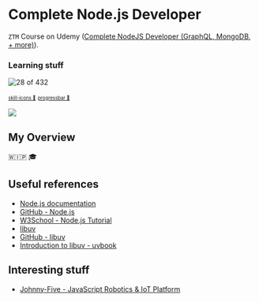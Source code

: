 # Complete Node.js Developer

`ZTM` Course on Udemy ([Complete NodeJS Developer (GraphQL, MongoDB, + more)](https://www.udemy.com/course/complete-nodejs-developer-zero-to-mastery)).

### Learning stuff

![28 of 432](https://progress-bar.xyz/6.5/?title=progress)

<sub><sup><a href="https://github.com/tandpfun/skill-icons">skill-icons 🌟</a></sup></sub>
<sub><sup><a href="https://github.com/guibranco/progressbar">progressbar 🌟</a></sup></sub>

<p align="left">
  <a href="https://skillicons.dev">
    <img src="https://skillicons.dev/icons?i=vscode,git,nodejs,docker,npm,mongodb,graphql&perline=4" />
  </a>
</p>

## My Overview

🇼🇮🇵 🎓

## Useful references

- [Node.js documentation](https://nodejs.org/docs/latest/api/)
- [GitHub - Node.js](https://github.com/nodejs/node)
- [W3School - Node.js Tutorial](https://www.w3schools.com/nodejs/)
- [libuv](https://libuv.org/)
- [GitHub - libuv](https://github.com/libuv/libuv)
- [Introduction to libuv - uvbook](https://nikhilm.github.io/uvbook/)

## Interesting stuff

- [Johnny-Five - JavaScript Robotics & IoT Platform](https://johnny-five.io/)
